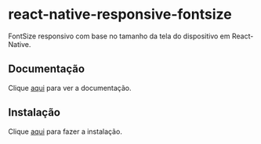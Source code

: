 # react-native-responsive-fontsize

FontSize responsivo com base no tamanho da tela do dispositivo em React-Native.

## Documentação

Clique [aqui](https://github.com/heyman333/react-native-responsive-fontsize) para ver a documentação.

## Instalação

Clique [aqui](https://www.npmjs.com/package/react-native-responsive-fontsize) para fazer a instalação.